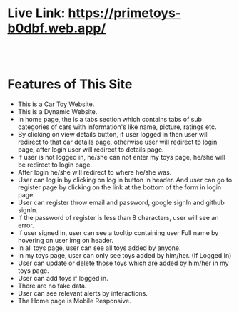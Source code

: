 # Live Link: https://primetoys-b0dbf.web.app/

<br/>
<br/>

# Features of This Site

- This is a Car Toy Website.
- This is a Dynamic Website.
- In home page, the is a tabs section which contains tabs of sub categories of cars with information's like name, picture, ratings etc.
- By clicking on view details button, if user logged in then user will redirect to that car details page, otherwise user will redirect to login page, after login user will redirect to details page.
- If user is not logged in, he/she can not enter my toys page, he/she will be redirect to login page.
- After login he/she will redirect to where he/she was.
- User can log in by clicking on log in button in header. And user can go to register page by clicking on the link at the bottom of the form in login page.
- User can register throw email and password, google signIn and github signIn. 
- If the password of register is less than 8 characters, user will see an error.
- If user signed in, user can see a tooltip containing user Full name by hovering on user img on header.
- In all toys page, user can see all toys added by anyone.
- In my toys page, user can only see toys added by him/her. (If Logged In)
- User can update or delete those toys which are added by him/her in my toys page.
- User can add toys if logged in.
- There are no fake data.
- User can see relevant alerts by interactions. 
- The Home page is Mobile Responsive.